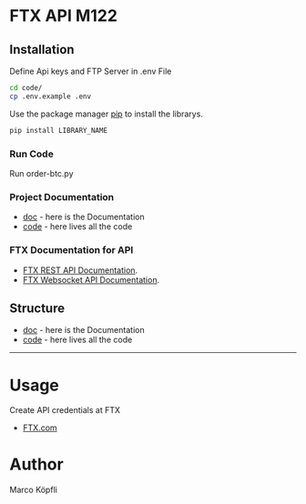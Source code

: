 # FTX API M122

## Installation
Define Api keys and FTP Server in .env File
```bash
cd code/
cp .env.example .env
```
Use the package manager [pip](https://pip.pypa.io/en/stable/) to install the librarys.
```bash
pip install LIBRARY_NAME
```

### Run Code
Run order-btc.py

### Project Documentation

- [doc](./doc) - here is the Documentation
- [code](./code) - here lives all the code

### FTX Documentation for API
- [FTX REST API Documentation](https://docs.ftx.com/#rest-api).
- [FTX Websocket API Documentation](https://docs.ftx.com/#websocket-api).

## Structure

- [doc](./doc) - here is the Documentation
- [code](./code) - here lives all the code
---

# Usage
Create API credentials at FTX
- [FTX.com](https://ftx.com)

# Author
Marco Köpfli